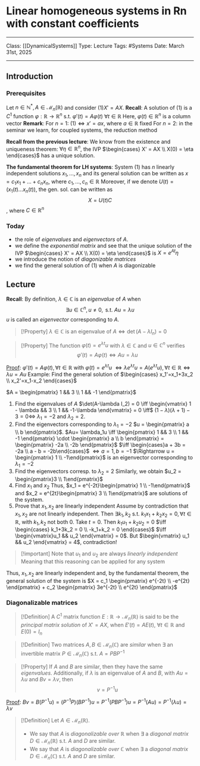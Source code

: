 # Linear homogeneous systems in Rn with constant coefficients
___
Class: [[DynamicalSystems]]
Type: Lecture
Tags: #Systems
Date: March 31st, 2025
___
## Introduction
### Prerequisites

Let $n \in \mathbb{N}^*, A \in \mathcal{M}_n(\mathbb{R})$ and consider $(1) X' = AX$.
**Recall**: A solution of $(1)$ is a $C^1$ function $\varphi : \mathbb{R} \rightarrow \mathbb{R}^n$ s.t. $\varphi'(t)=A\varphi(t)$ $\forall t \in \mathbb{R}$
Here, $\varphi(t)\in \mathbb{R}^n$ is a column vector
**Remark**: For $n = 1$: $(1) \Leftrightarrow x'=ax$, where $a \in \mathbb{R}$ fixed 
For $n = 2$: in the seminar we learn, for coupled systems, the reduction method

**Recall from the previous lecture**:
We know from the existence and uniqueness theorem: $\forall \eta \in \mathbb{R}^n$, the IVP $\begin{cases} X' = AX \\ X(0) = \eta \end{cases}$ has a unique solution. 

**The fundamental theorem for LH systems**: System $(1)$ has $n$ linearly independent solutions $x_1,...,x_n$ and its general solution can be written as $x = c_1x_1+...+c_nx_n$, where $c_1,...,c_n \in \mathbb{R}$
Moreover, if we denote $U(t) = (x_1(t)...x_n(t))$, the gen. sol. can be written as $$X = U(t)C$$, where $C \in \mathbb{R}^n$

### Today
- the role of *eigenvalues* and *eigenvectors* of $A$.
- we define the *exponential matrix* and see that the unique solution of the IVP $\begin{cases} X' = AX \\ X(0) = \eta \end{cases}$ is $X=e^{At}\eta$
- we introduce the notion of *diagonizable matrices* 
- we find the general solution of $(1)$ when $A$ is diagonizable

## Lecture
**Recall**: By definition, $\lambda \in \mathbb{C}$ is an *eigenvalue* of $A$ when $$\exists u \in \mathbb{C}^n, u \neq 0, \text{ s.t. } Au = \lambda u$$ $u$ is called an *eigenvector* corresponding to $A$.
>[!Property] 
>$\lambda \in \mathbb{C}$ is an eigenvalue of $A \iff \det(A - \lambda I_n) = 0$


>[!Property] 
>The function $\varphi(t)=e^{\lambda t}u$ with $\lambda \in \mathbb{C}$ and $u \in \mathbb{C}^n$ verifies $$\varphi'(t)=A\varphi(t) \iff Au = \lambda u$$

<u>Proof</u>: $\varphi'(t)=A\varphi(t),\forall t\in\mathbb{R}$ with $\varphi(t)=e^{\lambda t}u$ $\iff \lambda e^{\lambda t}u=A(e^{\lambda t}u),\forall t \in \mathbb{R} \iff \lambda u = Au$
Example: Find the general solution of $\begin{cases} x_1'=x_1+3x_2 \\ x_2'=x_1-x_2 \end{cases}$

$A = \begin{pmatrix} 1 && 3 \\ 1 && -1 \end{pmatrix}$
1. Find the eigenvalues of $A$
$\det(A-\lambda I_2) = 0 \iff \begin{vmatrix} 1 - \lambda && 3 \\ 1 && -1-\lambda \end{vmatrix} = 0 \iff$ $(1-\lambda)(\lambda+1)-3 = 0 \iff$ $\lambda_1 = -2$ and $\lambda_2 = 2$. 
2. Find the eigenvectors corresponding to $\lambda_1 = -2$
$u = \begin{pmatrix} a \\ b \end{pmatrix}$. $Au= \lambda_1u \iff \begin{pmatrix} 1 && 3 \\ 1 && -1 \end{pmatrix} \cdot \begin{pmatrix} a \\ b \end{pmatrix} = \begin{pmatrix} -2a \\ -2b \end{pmatrix}$ $\iff \begin{cases}a + 3b = -2a \\ a - b = -2b\end{cases}$ $\iff a = 1, b = -1$ $\Rightarrow u = \begin{pmatrix} 1 \\ -1\end{pmatrix}$ is an eigenvector corresponding to $\lambda_1 = -2$
3. Find the eigenvectors corresp. to $\lambda_2=2$
Similarly, we obtain $u_2 = \begin{pmatrix}3 \\ 1\end{pmatrix}$
4. Find $x_1$ and $x_2$
Thus, $x_1 = e^{-2t}\begin{pmatrix} 1 \\ -1\end{pmatrix}$ and $x_2 = e^{2t}\begin{pmatrix} 3 \\ 1\end{pmatrix}$ are solutions of the system.
5. Prove that $x_1, x_2$ are linearly independent
Assume by contradiction that $x_1,x_2$ are not linearly independent. Then $\exists k_1,k_2$ s.t. $k_1x_1 + k_2x_2 = 0, \forall t \in \mathbb{R}$, with $k_1,k_2$ not both $0$. Take $t=0$. Then $k_1u_1+k_2u_2=0$ $\iff \begin{cases} k_1+3k_2 = 0 \\ -k_1+k_2 = 0 \end{cases}$ $\iff \begin{vmatrix}u_1 && u_2 \end{vmatrix} = 0$. But $\begin{vmatrix} u_1 && u_2 \end{vmatrix} = 4$, contradiction! 

>[!important] Note that $u_1$ and $u_2$ are always *linearly independent*
>Meaning that this reasoning can be applied for any system

Thus, $x_1, x_2$ are linearly independent and, by the fundamental theorem, the general solution of the system is $X = c_1 \begin{pmatrix} e^{-2t} \\ -e^{2t} \end{pmatrix} + c_2 \begin{pmatrix} 3e^{-2t} \\ e^{2t} \end{pmatrix}$

### Diagonalizable matrices
>[!Definition]
>A $C^1$ matrix function $E : \mathbb{R} \rightarrow \mathcal{M}_n(\mathbb{R})$ is said to be the *principal matrix solution* of $X'=AX$, when $E'(t)=AE(t)$, $\forall t \in \mathbb{R}$ and $E(0)=I_n$

>[!Definition]
>Two matrices $A, B \in \mathcal{M}_n(\mathbb{C})$ are *similar* when $\exists$ an invertible matrix $P \in \mathcal{M}_n(\mathbb{C})$ s.t. $A = PBP^{-1}$

>[!Property]
> If $A$ and $B$ are similar, then they have the same *eigenvalues*.
> Additionally, if $\lambda$ is an eigenvalue of $A$ and $B$, with $Au = \lambda u$ and $Bv = \lambda v$, then $$v = P^{-1}u$$

<u>Proof</u>: $Bv = B(P^{-1}u) = (P^{-1}P)(BP^{-1})u = P^{-1}(PBP^{-1})u = P^{-1}(Au)=P^{-1}(\lambda u)=\lambda v$

>[!Definition]
>Let $A \in \mathcal{M}_n(\mathbb{R})$.
>- We say that $A$ is *diagonalizable over $\mathbb{R}$* when $\exists$ a *diagonal matrix* $D \in \mathcal{M}_n(\mathbb{R})$ s.t. $A$ and $D$ are similar.
>- We say that $A$ is *diagonalizable over $\mathbb{C}$* when $\exists$ a *diagonal matrix* $D \in \mathcal{M}_n(\mathbb{C})$ s.t. $A$ and $D$ are similar.
>


 

